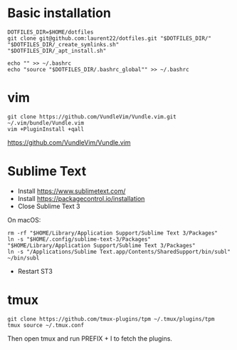 # Basic installation

	DOTFILES_DIR=$HOME/dotfiles
	git clone git@github.com:laurent22/dotfiles.git "$DOTFILES_DIR/"
	"$DOTFILES_DIR/_create_symlinks.sh"
	"$DOTFILES_DIR/_apt_install.sh"

	echo "" >> ~/.bashrc
	echo "source "$DOTFILES_DIR/.bashrc_global"" >> ~/.bashrc
	
# vim

	git clone https://github.com/VundleVim/Vundle.vim.git ~/.vim/bundle/Vundle.vim
	vim +PluginInstall +qall

https://github.com/VundleVim/Vundle.vim

# Sublime Text

* Install https://www.sublimetext.com/
* Install https://packagecontrol.io/installation
* Close Sublime Text 3

On macOS:

    rm -rf "$HOME/Library/Application Support/Sublime Text 3/Packages"
    ln -s "$HOME/.config/sublime-text-3/Packages" "$HOME/Library/Application Support/Sublime Text 3/Packages"
    ln -s "/Applications/Sublime Text.app/Contents/SharedSupport/bin/subl" ~/bin/subl
    
* Restart ST3

# tmux

	git clone https://github.com/tmux-plugins/tpm ~/.tmux/plugins/tpm
	tmux source ~/.tmux.conf

Then open tmux and run PREFIX + I to fetch the plugins.
